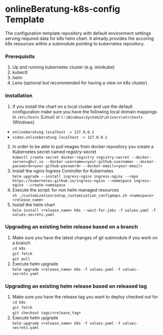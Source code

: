 # onlineBeratung-k8s-config Template
The configuration template repository with default environment settings serving required data for k8s helm chart.
It already provides the accoring k8s resources within a submodule pointing to kubernetes repository.

### Prerequisits
1. Up and running kubernetes cluster (e.g. minikube)
2. kubectl
3. helm
4. Lens (optional but recommended for having a view on k8s cluster)

### Installation
1. If you install the chart on a local cluster and use the default configuration make sure you have 
the following local domain mappings in `/etc/hosts` (Linux) or `C:\Windows\System32\drivers\etc\hosts` (Windows)
- `onlineberatung.localhost -> 127.0.0.1`
- `video.onlineberatung.localhost -> 127.0.0.1`
2. In order to be able to pull images from docker repository you create a Kubernetes secret named registry-secret\
`kubectl create secret docker-registry registry-secret --docker-server=ghcr.io --docker-username=<your-github-username> --docker-password=<your-github-password> --docker-email=<your-email>`
3. Install the nginx Ingress Controller for Kubernetes\
`helm upgrade --install ingress-nginx ingress-nginx --repo https://kubernetes.github.io/ingress-nginx --namespace ingress-nginx --create-namespace`
4. Execute the script: for non helm managed resources\
`sh ./customization/setup_customization_configmaps.sh <namespace> <release_name>`
5. Install the helm chart\
`helm install <release_name> k8s --wait-for-jobs -f values.yaml -f values-secrets.yaml`

### Upgrading an existing helm release based on a branch
1. Make sure you have the latest changes of git submodule if you work on a branch \
`cd k8s`\
`git fetch`\
`git pull`
2. Execute helm upgrade\
`helm upgrade <release_name> k8s -f values.yaml -f values-secrets.yaml`

### Upgrading an existing helm release based on released tag
1. Make sure you have the release tag you want to deploy checked out for \
   `cd k8s`\
   `git fetch`\
   `git checkout tags/<release_tag>`
2. Execute helm upgrade\
   `helm upgrade <release_name> k8s -f values.yaml -f values-secrets.yaml`